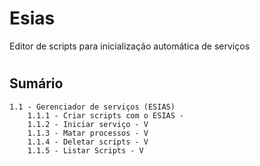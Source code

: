 # Esias
Editor de scripts para inicialização automática de serviços
#
## Sumário
	1.1 - Gerenciador de serviços (ESIAS)
		1.1.1 - Criar scripts com o ESIAS - 
		1.1.2 - Iniciar serviço - V 
		1.1.3 - Matar processos - V
		1.1.4 - Deletar scripts - V
		1.1.5 - Listar Scripts - V
